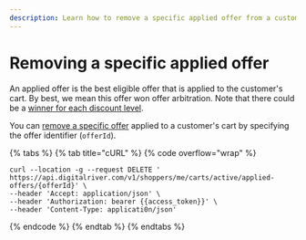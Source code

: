 ```yaml
---
description: Learn how to remove a specific applied offer from a customer's cart.
---
```


# Removing a specific applied offer

An applied offer is the best eligible offer that is applied to the customer's cart. By best, we mean this offer won offer arbitration. Note that there could be a [winner for each discount level](reconciling-conflicting-offers.md#arbitration-by-discount-level).

You can [remove a specific offer](https://www.digitalriver.com/docs/commerce-api-reference/#tag/Cart-Offers/paths/\~1v1\~1shoppers\~1me\~1carts\~1active\~1applied-offers\~1%7BofferId%7D/delete) applied to a customer's cart by specifying the offer identifier (`offerId`).&#x20;

{% tabs %}
{% tab title="cURL" %}
{% code overflow="wrap" %}
```http
curl --location -g --request DELETE ' https://api.digitalriver.com/v1/shoppers/me/carts/active/applied-offers/{offerId}' \
--header 'Accept: application/json' \
--header 'Authorization: bearer {{access_token}}' \
--header 'Content-Type: applicati0n/json'
```
{% endcode %}
{% endtab %}
{% endtabs %}
